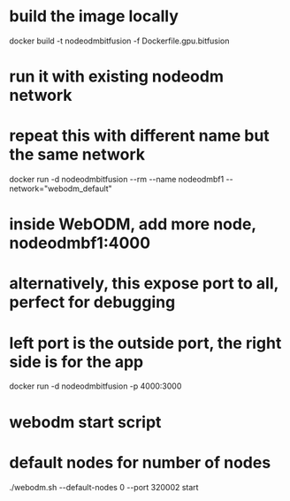 # build the image locally
docker build -t nodeodmbitfusion -f Dockerfile.gpu.bitfusion

# run it with existing nodeodm network
# repeat this with different name but the same network
docker run -d nodeodmbitfusion --rm --name nodeodmbf1 --network="webodm_default"
# inside WebODM, add more node, nodeodmbf1:4000

# alternatively, this expose port to all, perfect for debugging
# left port is the outside port, the right side is for the app
docker run -d nodeodmbitfusion -p 4000:3000

# webodm start script
# default nodes for number of nodes
./webodm.sh --default-nodes 0 --port 320002 start 